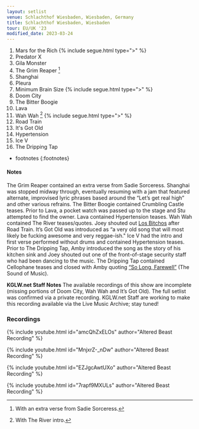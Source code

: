 ```yaml
---
layout: setlist
venue: Schlachthof Wiesbaden, Wiesbaden, Germany
title: Schlachthof Wiesbaden, Wiesbaden
tour: EU/UK '23
modified_date: 2023-03-24
---
```


1. Mars for the Rich
   {% include segue.html type=">" %}
2. Predator X
3. Gila Monster
4. The Grim Reaper
     [^1]
5. Shanghai
6. Pleura
7. Minimum Brain Size
   {% include segue.html type=">" %}
8. Doom City
9. The Bitter Boogie
10. Lava 
11. Wah Wah
     [^2]
   {% include segue.html type=">" %}
12. Road Train
13. It's Got Old
14. Hypertension
15. Ice V
16. The Dripping Tap

<!--snippet-->

* footnotes
{:footnotes}
[^1]: With an extra verse from Sadie Sorceress.
[^2]: With The River intro.

#### Notes
The Grim Reaper contained an extra verse from Sadie Sorceress.  Shanghai was stopped midway through, eventually resuming with a jam that featured alternate, improvised lyric phrases based around the “Let’s get real high” and other various refrains.  The Bitter Boogie contained Crumbling Castle teases.  Prior to Lava, a pocket watch was passed up to the stage and Stu attempted to find the owner.  Lava contained Hypertension teases.  Wah Wah contained The River teases/quotes. Joey shouted out [Los Bitchos](https://en.wikipedia.org/wiki/Los_Bitchos) after Road Train.  It’s Got Old was introduced as “a very old song that will most likely be fucking awesome and very reggae-ish."  Ice V had the intro and first verse performed without drums and contained Hypertension teases.  Prior to The Dripping Tap, Amby introduced the song as the story of his kitchen sink and Joey shouted out one of the front-of-stage security staff who had been dancing to the music.  The Dripping Tap contained Cellophane teases and closed with Amby quoting [“So Long, Farewell”](https://www.youtube.com/watch?v=mAqLovfRTro) (The Sound of Music).

**KGLW.net Staff Notes**
The available recordings of this show are incomplete (missing portions of Doom City, Wah Wah and It’s Got Old). The full setlist was confirmed via a private recording. KGLW.net Staff are working to make this recording available via the Live Music Archive; stay tuned!

### Recordings

{% include youtube.html id="amcQhZxELOs" author="Altered Beast Recording" %}

{% include youtube.html id="MnjxrZ-_nDw" author="Altered Beast Recording" %}

{% include youtube.html id="EZJgcAwtUXo" author="Altered Beast Recording" %}

{% include youtube.html id="7rapf9MXULs" author="Altered Beast Recording" %}
